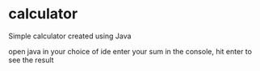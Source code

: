 # calculator
Simple calculator created using Java 

open java in your choice of ide 
enter your sum in the console, hit enter to see the result 
